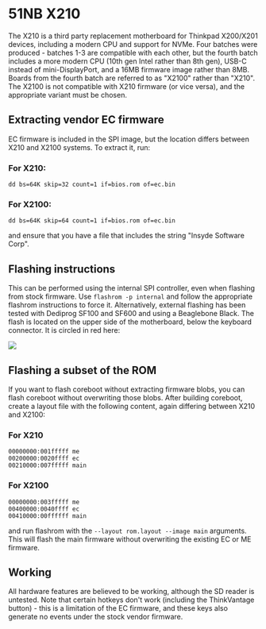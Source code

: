 # 51NB X210

The X210 is a third party replacement motherboard for Thinkpad X200/X201
devices, including a modern CPU and support for NVMe. Four batches were
produced - batches 1-3 are compatible with each other, but the fourth batch
includes a more modern CPU (10th gen Intel rather than 8th gen), USB-C
instead of mini-DisplayPort, and a 16MB firmware image rather than
8MB. Boards from the fourth batch are referred to as "X2100" rather than
"X210". The X2100 is not compatible with X210 firmware (or vice versa), and
the appropriate variant must be chosen.

## Extracting vendor EC firmware

EC firmware is included in the SPI image, but the location differs between
X210 and X2100 systems. To extract it, run:

### For X210:
```
dd bs=64K skip=32 count=1 if=bios.rom of=ec.bin
```

### For X2100:
```
dd bs=64K skip=64 count=1 if=bios.rom of=ec.bin
```

and ensure that you have a file that includes the string "Insyde Software Corp".

## Flashing instructions

This can be performed using the internal SPI controller, even when flashing
from stock firmware. Use `flashrom -p internal` and follow the appropriate
flashrom instructions to force it. Alternatively, external flashing has been
tested with Dediprog SF100 and SF600 and using a Beaglebone Black. The flash
is located on the upper side of the motherboard, below the keyboard
connector. It is circled in red here:

![](x210.jpg)

## Flashing a subset of the ROM

If you want to flash coreboot without extracting firmware blobs, you can
flash coreboot without overwriting those blobs. After building coreboot,
create a layout file with the following content, again differing between
X210 and X2100:

### For X210
```
00000000:001fffff me
00200000:0020ffff ec
00210000:007fffff main
```

### For X2100
```
00000000:003fffff me
00400000:0040ffff ec
00410000:00ffffff main
```

and run flashrom with the `--layout rom.layout --image main` arguments. This
will flash the main firmware without overwriting the existing EC or ME
firmware.

## Working

All hardware features are believed to be working, although the SD reader is
untested. Note that certain hotkeys don't work (including the ThinkVantage
button) - this is a limitation of the EC firmware, and these keys also
generate no events under the stock vendor firmware.

